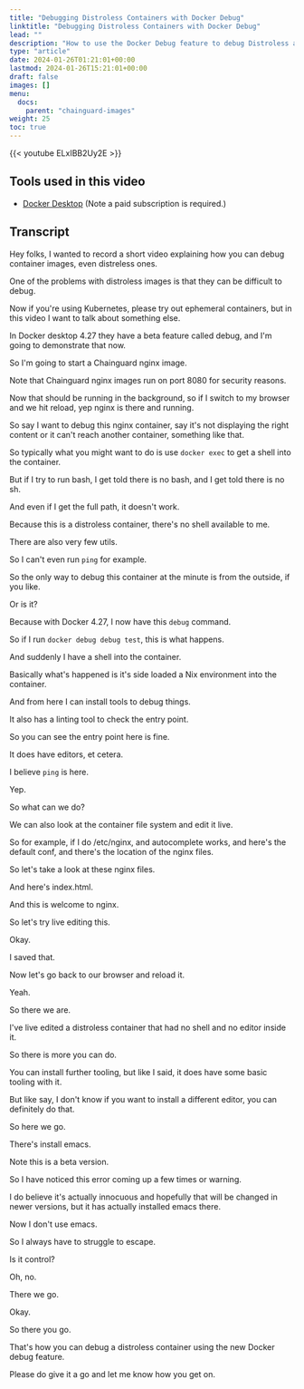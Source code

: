 ```yaml
---
title: "Debugging Distroless Containers with Docker Debug"
linktitle: "Debugging Distroless Containers with Docker Debug"
lead: ""
description: "How to use the Docker Debug feature to debug Distroless and minimal containers"
type: "article"
date: 2024-01-26T01:21:01+00:00
lastmod: 2024-01-26T15:21:01+00:00
draft: false
images: []
menu:
  docs:
    parent: "chainguard-images"
weight: 25
toc: true
---
```


{{< youtube ELxIBB2Uy2E >}}

## Tools used in this video

* [Docker Desktop](https://docker.com) (Note a paid subscription is required.)

## Transcript

Hey folks, I wanted to record a short video explaining how you can debug container images, even distreless ones.

One of the problems with distroless images is that they can be difficult to debug.

Now if you're using Kubernetes, please try out ephemeral containers, but in this video I want to talk about something else.

In Docker desktop 4.27 they have a beta feature called debug, and I'm going to demonstrate that now.

So I'm going to start a Chainguard nginx image.

Note that Chainguard nginx images run on port 8080 for security reasons.

Now that should be running in the background, so if I switch to my browser and we hit reload, yep nginx is there and running.

So say I want to debug this nginx container, say it's not displaying the right content or it can't reach another container, something like that.

So typically what you might want to do is use `docker exec` to get a shell into the container.

But if I try to run bash, I get told there is no bash, and I get told there is no sh.

And even if I get the full path, it doesn't work.

Because this is a distroless container, there's no shell available to me.

There are also very few utils.

So I can't even run `ping` for example.

So the only way to debug this container at the minute is from the outside, if you like.

Or is it?

Because with Docker 4.27, I now have this `debug` command.

So if I run `docker debug debug test`, this is what happens.

And suddenly I have a shell into the container.

Basically what's happened is it's side loaded a Nix environment into the container.

And from here I can install tools to debug things.

It also has a linting tool to check the entry point.

So you can see the entry point here is fine.

It does have editors, et cetera.

I believe `ping` is here.

Yep.

So what can we do?

We can also look at the container file system and edit it live.

So for example, if I do /etc/nginx, and autocomplete works, and here's the default conf, and there's the location of the nginx files.

So let's take a look at these nginx files.

And here's index.html.

And this is welcome to nginx.

So let's try live editing this.

Okay.

I saved that.

Now let's go back to our browser and reload it.

Yeah.

So there we are.

I've live edited a distroless container that had no shell and no editor inside it.

So there is more you can do.

You can install further tooling, but like I said, it does have some basic tooling with it.

But like say, I don't know if you want to install a different editor, you can definitely do that.

So here we go.

There's install emacs.

Note this is a beta version.

So I have noticed this error coming up a few times or warning.

I do believe it's actually innocuous and hopefully that will be changed in newer versions, but it has actually installed emacs there.

Now I don't use emacs.

So I always have to struggle to escape.

Is it control?

Oh, no.

There we go.

Okay.

So there you go.

That's how you can debug a distroless container using the new Docker debug feature.

Please do give it a go and let me know how you get on.
